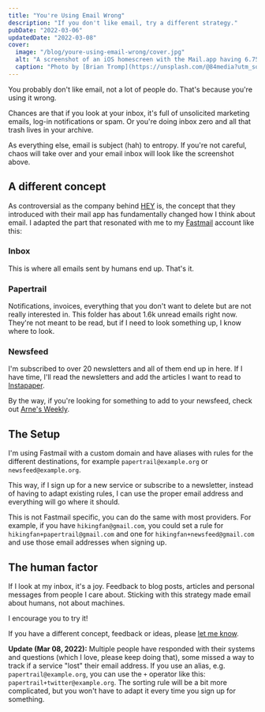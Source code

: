 ```yaml
---
title: "You're Using Email Wrong"
description: "If you don't like email, try a different strategy."
pubDate: "2022-03-06"
updatedDate: "2022-03-08"
cover:
  image: "/blog/youre-using-email-wrong/cover.jpg"
  alt: "A screenshot of an iOS homescreen with the Mail.app having 6.753 unread email"
  caption: "Photo by [Brian Tromp](https://unsplash.com/@84media?utm_source=unsplash&utm_medium=referral&utm_content=creditCopyText) on [Unsplash](https://unsplash.com/s/photos/email?utm_source=unsplash&utm_medium=referral&utm_content=creditCopyText)."
---
```


You probably don't like email, not a lot of people do.
That's because you're using it wrong.

Chances are that if you look at your inbox, it's full of unsolicited marketing
emails, log-in notifications or spam.
Or you're doing inbox zero and all that trash lives in your archive.

As everything else, email is subject (hah) to entropy.
If you're not careful, chaos will take over and your email inbox will look like
the screenshot above.

## A different concept

As controversial as the company behind [HEY](https://www.hey.com) is, the
concept that they introduced with their mail app has fundamentally changed how I
think about email.
I adapted the part that resonated with me to my [Fastmail](https://fastmail.com)
account like this:

### Inbox

This is where all emails sent by humans end up.
That's it.

### Papertrail

Notifications, invoices, everything that you don't want to delete but are not
really interested in.
This folder has about 1.6k unread emails right now.
They're not meant to be read, but if I need to look something up, I know where
to look.

### Newsfeed

I'm subscribed to over 20 newsletters and all of them end up in here.
If I have time, I'll read the newsletters and add the articles I want to read to
[Instapaper](https://instapaper.com).

By the way, if you're looking for something to add to your newsfeed, check out
[Arne's Weekly](/weekly).

## The Setup

I'm using Fastmail with a custom domain and have aliases with rules for the
different destinations, for example `papertrail@example.org` or
`newsfeed@example.org`.

This way, if I sign up for a new service or subscribe to a newsletter, instead
of having to adapt existing rules, I can use the proper email address and
everything will go where it should.

This is not Fastmail specific, you can do the same with most providers.
For example, if you have `hikingfan@gmail.com`, you could set a rule for
`hikingfan+papertrail@gmail.com` and one for `hikingfan+newsfeed@gmail.com` and
use those email addresses when signing up.

## The human factor

If I look at my inbox, it's a joy.
Feedback to blog posts, articles and personal messages from people I care about.
Sticking with this strategy made email about humans, not about machines.

I encourage you to try it!

If you have a different concept, feedback or ideas, please
[let me know](mailto:hey@arne.me).

**Update (Mar 08, 2022):** Multiple people have responded with their systems and
questions (which I love, please keep doing that), some missed a way to track if
a service "lost" their email address.
If you use an alias, e.g. `papertrail@example.org`, you can use the `+` operator
like this: `papertrail+twitter@example.org`.
The sorting rule will be a bit more complicated, but you won't have to adapt
it every time you sign up for something.
